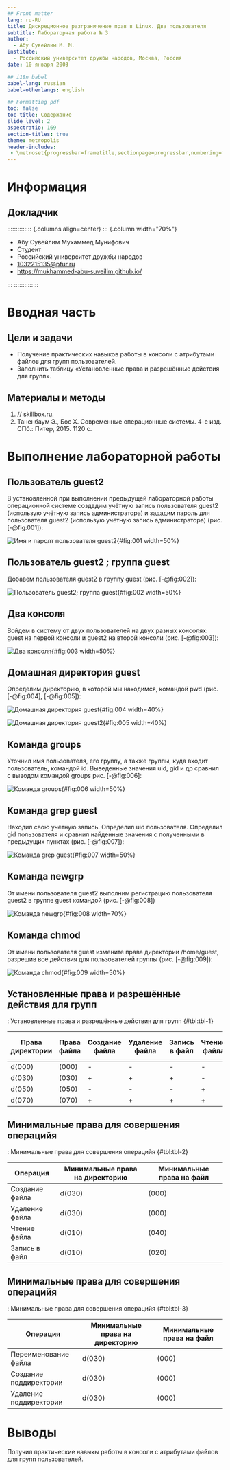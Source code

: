 ```yaml
---
## Front matter
lang: ru-RU
title: Дискреционное разграничение прав в Linux. Два пользователя
subtitle: Лабораторная работа № 3
author:
  - Абу Сувейлим М. М.
institute:
  - Российский университет дружбы народов, Москва, Россия
date: 10 января 2003

## i18n babel
babel-lang: russian
babel-otherlangs: english

## Formatting pdf
toc: false
toc-title: Содержание
slide_level: 2
aspectratio: 169
section-titles: true
theme: metropolis
header-includes:
 - \metroset{progressbar=frametitle,sectionpage=progressbar,numbering=fraction}
---
```


# Информация

## Докладчик

:::::::::::::: {.columns align=center}
::: {.column width="70%"}

  * Абу Сувейлим Мухаммед Мунифович
  * Студент
  * Российский университет дружбы народов
  * [1032215135@pfur.ru](mailto:1032215135@pfur.ru)
  * <https://mukhammed-abu-suveilim.github.io/>

:::
::::::::::::::

# Вводная часть

## Цели и задачи

- Получение практических навыков работы в консоли с атрибутами файлов для групп пользователей.
- Заполнить таблицу «Установленные права и разрешённые действия для групп».

## Материалы и методы

1. // skillbox.ru.
2. Таненбаум Э., Бос Х. Современные операционные системы. 4-е изд. СПб.:
Питер, 2015. 1120 с.

# Выполнение лабораторной работы

## Пользователь guest2

В установленной при выполнении предыдущей лабораторной работы операционной системе создвдим учётную запись пользователя guest2 (использую учётную запись администратора) и зададим пароль для пользователя guest2 (использую учётную запись администратора) (рис. [-@fig:001]):

![Имя и паролт пользователя guest2](image/screenshot-01.jpg){#fig:001 width=50%}

## Пользователь guest2 ; группа guest

Добавем пользователя guest2 в группу guest (рис. [-@fig:002]):

![Пользователь guest2; группа guest](image/screenshot-02.jpg){#fig:002 width=50%}

## Два консоля

Войдем в систему от двух пользователей на двух разных консолях: guest на первой консоли и guest2 на второй консоли (рис. [-@fig:003]):

![Два консоля](image/screenshot-03.jpg){#fig:003 width=50%}

## Домашная директория guest

Определим директорию, в которой мы находимся, командой pwd (рис. [-@fig:004], [-@fig:005]):

![Домашная директория guest](image/screenshot-04_1.jpg){#fig:004 width=40%}

![Домашная директория guest2](image/screenshot-04_2.jpg){#fig:005 width=40%}

## Команда groups

Уточнил имя пользователя, его группу, а также группы, куда входит пользователь, командой id. Выведенные значения uid, gid и др сравнил с выводом командой groups рис. [-@fig:006]:

![Команда groups](image/screenshot-05.jpg){#fig:006 width=50%}

## Команда grep guest

Находил свою учётную запись. Определил uid пользователя. Определил gid пользователя и сравнил найденные значения с полученными в предыдущих пунктах (рис. [-@fig:007]):

![Команда grep guest](image/screenshot-06.jpg){#fig:007 width=50%}

## Команда newgrp

От имени пользователя guest2 выполним регистрацию пользователя
guest2 в группе guest командой (рис. [-@fig:008])

![Команда newgrp](image/screenshot-07.jpg){#fig:008 width=70%}

## Команда chmod

От имени пользователя guest измените права директории /home/guest,
разрешив все действия для пользователей группы (рис. [-@fig:009]):

![Команда chmod](image/screenshot-08.jpg){#fig:009 width=50%}

## Установленные права и разрешённые действия для групп 

: Установленные права и разрешённые действия для групп  {#tbl:tbl-1}

| Права директории | Права файла | Создание файла | Удаление файла | Запись в файл | Чтение файла | Смена директории | Просмотр файлов в директории | Переименование файла | Смена атрибутов файла |
|------------------------|-----------|--------|--------|--------|--------|--------|--------|--------|--------|
|   d(000)   |   (000)   |     -     |    -   |   -    |    -   |    -   |    -   |   -    |   -    |
|   d(030)   |   (030)   |     +     |    +   |   +    |    -   |    +   |    -   |   +    |   -    |
|   d(050)   |   (050)   |     -     |    -   |   -    |    +   |    +   |    +   |   -    |   -    |
|   d(070)   |   (070)   |     +     |    +   |   +    |    +   |    +   |    +   |   +    |   -    |

## Минимальные права для совершения операцийя 

: Минимальные права для совершения операцийя {#tbl:tbl-2}

| Операция | Минимальные права на директорию | Минимальные права на файл |
|------------------------|-------------------|---------------------------|
| Создание файла         |        d(030)     |            (000)          |
| Удаление файла         |        d(030)     |            (000)          |
| Чтение файла           |        d(010)     |            (040)          |
| Запись в файл          |        d(010)     |            (020)          |

## Минимальные права для совершения операцийя 

: Минимальные права для совершения операцийя {#tbl:tbl-3}

| Операция | Минимальные права на директорию | Минимальные права на файл |
|------------------------|-------------------|---------------------------|
| Переименование файла   |        d(030)     |            (000)          |
| Создание поддиректории |        d(030)     |            (000)          |
| Удаление поддиректории |        d(030)     |            (000)          |

# Выводы

Получил практические навыкы работы в консоли с атрибутами файлов для групп пользователей.
